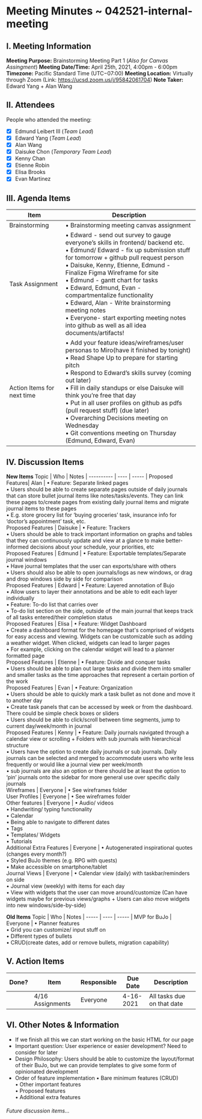 # Meeting Minutes ~ 042521-internal-meeting
## I. Meeting Information
**Meeting Purpose:** Brainstorming Meeting Part 1 (*Also for Canvas Assingment*)
**Meeting Date/Time:** April 25th, 2021, 4:00pm - 6:00pm
**Timezone:** Pacific Standard Time (UTC−07:00)
**Meeting Location:** Virtually through Zoom (Link: https://ucsd.zoom.us/j/95842061704)
**Note Taker:** Edward Yang + Alan Wang

## II. Attendees
People who attended the meeting:
- [x] Edmund Leibert III (*Team Lead*)
- [x] Edward Yang (*Team Lead*)
- [x] Alan Wang
- [x] Daisuke Chon (*Temporary Team Lead*)
- [x] Kenny Chan
- [x] Etienne Robin
- [x] Elisa Brooks
- [x] Evan Martinez

## III. Agenda Items

Item | Description
---- | ----
Brainstorming | • Brainstorming meeting canvas assignment<br>
Task Assignment | • Edward - send out survey to gauge everyone’s skills in frontend/ backend etc. <br> • Edmund/ Edward - fix up submission stuff for tomorrow + github pull request person <br> • Daisuke, Kenny, Etienne, Edmund - Finalize Figma Wireframe for site <br> • Edmund - gantt chart for tasks <br> • Edward, Edmund, Evan - compartmentalize functionality <br> • Edward, Alan -  Write brainstorming meeting notes <br> • Everyone- start exporting meeting notes into github as well as all idea documents/artifacts! <br>
Action Items for next time | • Add your feature ideas/wireframes/user personas to Miro(have it finished by tonight) <br> • Read Shape Up to prepare for starting pitch <br> • Respond to Edward’s skills survey (coming out later) <br> • Fill in daily standups or else Daisuke will think you’re free that day  <br> • Put in all user profiles on github as pdfs (pull request stuff) (due later) <br> • Overarching Decisions meeting on Wednesday <br> • Git conventions meeting on Thursday (Edmund, Edward, Evan) <br>


## IV. Discussion Items

**New Items**
Topic | Who  | Notes |
---------- | ---- | ----- |
Proposed Features| Alan | • Feature: Separate linked pages  <br> • Users should be able to create separate pages outside of daily journals that can store bullet journal items like notes/tasks/events. They can link these pages to/create pages from existing daily journal items and migrate journal items to these pages <br> • E.g. store grocery list for ‘buying groceries’ task, insurance info for ‘doctor’s appointment’ task, etc. <br>
Proposed Features | Daisuke | • Feature: Trackers  <br> • Users should be able to track important information on graphs and tables that they can continuously update and view at a glance to make better-informed decisions about your schedule, your priorities, etc <br>
Proposed Features | Edmund | • Feature: Exportable templates/Separate journal windows <br> • Have journal templates that the user can exports/share with others <br> • Users should also be able to open journals/logs as new windows, or drag and drop windows side by side for comparison <br>
Proposed Features | Edward | • Feature: Layered annotation of Bujo <br> • Allow users to layer their annotations and be able to edit each layer individually <br> • Feature: To-do list that carries over <br> • To-do list section on the side, outside of the main journal that keeps track of all tasks entered/their completion status <br>
Proposed Features | Elisa | • Feature: Widget Dashboard <br> • Create a dashboard format for the homepage that's comprised of widgets for easy access and viewing. Widgets can be customizable such as adding a weather widget. When clicked, widgets can lead to larger pages <br> • For example, clicking on the calendar widget will lead to a planner formatted page <br>
Proposed Features | Etienne | • Feature: Divide and conquer tasks <br> • Users should be able to plan out large tasks and divide them into smaller and smaller tasks as the time approaches that represent a certain portion of the work <br>
Proposed Features | Evan | • Feature: Organization <br> • Users should be able to quickly mark a task bullet as not done and move it to another day <br> • Create task panels that can be accessed by week or from the dashboard. There could be simple check boxes or sliders <br> • Users should be able to click/scroll between time segments, jump to current day/week/month in journal <br>
Proposed Features | Kenny | • Feature: Daily journals navigated through a calendar view or scrolling + Folders with sub journals with hierarchical structure <br> • Users have the option to create daily journals or sub journals. Daily journals can be selected and merged to accommodate users who write less frequently or would like a journal view per week/month <br> • sub journals are also an option or there should be at least the option to ‘pin’ journals onto the sidebar for more general use over specific daily journals <br>
Wireframes | Everyone | • See wireframes folder <br>
User Profiles | Everyone | • See wireframes folder <br>
Other features | Everyone | • Audio/ videos  <br> • Handwriting/ typing functionality <br> • Calendar  <br> • Being able to navigate to different dates  <br> • Tags  <br> • Templates/ Widgets  <br> • Tutorials  <br>
Additional Extra Features | Everyone | • Autogenerated inspirational quotes (changes every month?)  <br> • Styled BuJo themes (e.g. RPG with quests)  <br> • Make accessible on smartphone/tablet  <br>
Journal Views | Everyone | • Calendar view (daily) with taskbar/reminders on side <br>
• Journal view (weekly) with items for each day  <br> • View with widgets that the  user can move around/customize  (Can have widgets maybe for previous views/graphs + Users can also move widgets into new windows/side-by-side) <br>

**Old Items**
Topic | Who  | Notes |
----- | ---- | ----- |
MVP for BuJo
 | Everyone | • Planner features  <br> • Grid you can customize/ input stuff on <br> • Different types of bullets  <br> • CRUD(create dates, add or remove bullets, migration capability) <br>


## V. Action Items
| Done? | Item | Responsible  | Due Date  | Description  |
| ----- | ---- | ------------ | --------- | --------- |
|    | 4/16 Assignments | Everyone          | 4-16-2021  | All tasks due on that date |

## VI. Other Notes & Information
- If we finish all this we can start working on the basic HTML for our page
- Important question: User experience or easier development? Need to consider for later
- Design Philosophy: Users should be able to customize the layout/format of their BuJo, but we can provide templates to give some form of opinionated development
- Order of feature implementation
• Bare minimum features (CRUD) <br>
• Other important features <br>
• Proposed features <br>
• Additional extra features <br>

###### Future discussion items...
